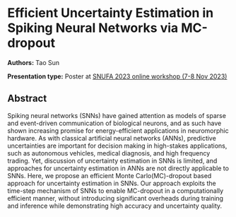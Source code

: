 # Efficient Uncertainty Estimation in Spiking Neural Networks via MC-dropout

**Authors:** Tao Sun

**Presentation type:** Poster at [SNUFA 2023 online workshop (7-8 Nov 2023)](https://snufa.net/2023)

## Abstract

Spiking neural networks (SNNs) have gained attention as models of sparse and event-driven communication of biological neurons, and as such have shown increasing promise for energy-efficient applications in neuromorphic hardware. As with classical artificial neural networks (ANNs), predictive uncertainties are important for decision making in high-stakes applications, such as autonomous vehicles, medical diagnosis, and high frequency trading. Yet, discussion of uncertainty estimation in SNNs is limited, and approaches for uncertainty estimation in ANNs are not directly applicable to SNNs. Here, we propose an efficient Monte Carlo(MC)-dropout based approach for uncertainty estimation in SNNs. Our approach exploits the time-step mechanism of SNNs to enable MC-dropout in a computationally efficient manner, without introducing significant overheads during training and inference while demonstrating high accuracy and uncertainty quality.